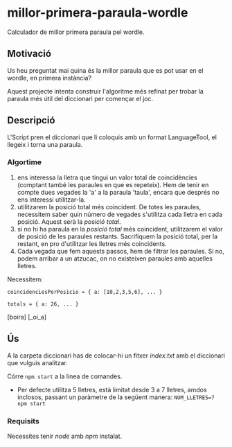 # millor-primera-paraula-wordle
Calculador de millor primera paraula pel wordle.

## Motivació
Us heu preguntat mai quina és la millor paraula que es pot usar en el wordle, en primera instància?

Aquest projecte intenta construir l'algoritme més refinat per trobar la paraula més útil del diccionari per començar el joc.

## Descripció
L'Script pren el diccionari que li coloquis amb un format LanguageTool, el llegeix i torna una paraula.

### Algortime
1) ens interessa la lletra que tingui un valor total de coincidències (comptant també les paraules en que es repeteix).
Hem de tenir en compte dues vegades la 'a' a la paraula 'taula', encara que després no ens interessi utilitzar-la.
2) utilitzarem la posició total més coincident.
De totes les paraules, necessitem saber quin número de vegades s'utilitza cada lletra en cada posició. Aquest serà la *posició total*.
3) si no hi ha paraula en la *posició total* més coincident, utilitzarem el valor de posició de les paraules restants.
Sacrifiquem la posició total, per la restant, en pro d'utilitzar les lletres més coincidents.
4) Cada vegada que fem aquests passos, hem de filtrar les paraules. Si no, podem arribar a un atzucac, on no existeixen paraules amb aquelles lletres.

Necessitem:

`
coincidenciesPerPosicio = {
  a: [10,2,3,5,6],
  ...
}
`

`
totals = {
  a: 26,
  ...
}
`

[boira]
[_oi_a]

## Ús

A la carpeta diccionari has de colocar-hi un fitxer _index.txt_ amb el diccionari que vulguis analitzar.

Córre `npm start` a la linea de comandes.

* Per defecte utilitza 5 lletres, està limitat desde 3 a 7 lletres, amdos inclosos, passant un paràmetre de la següent manera:
`NUM_LLETRES=7 npm start`

### Requisits

Necessites tenir _node_ amb _npm_ instalat.
